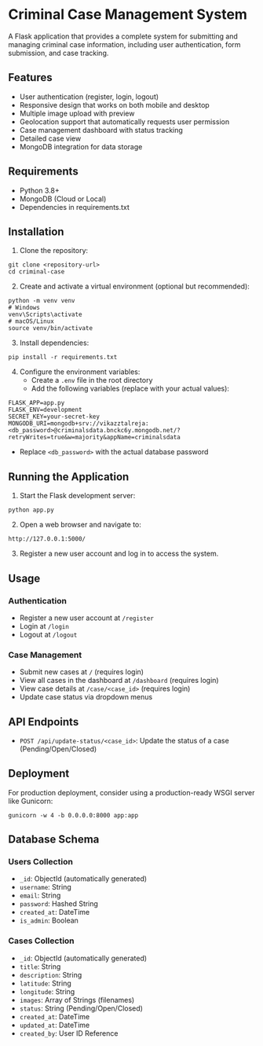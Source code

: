 # Criminal Case Management System

A Flask application that provides a complete system for submitting and managing criminal case information, including user authentication, form submission, and case tracking.

## Features

- User authentication (register, login, logout)
- Responsive design that works on both mobile and desktop
- Multiple image upload with preview
- Geolocation support that automatically requests user permission
- Case management dashboard with status tracking
- Detailed case view
- MongoDB integration for data storage

## Requirements

- Python 3.8+
- MongoDB (Cloud or Local)
- Dependencies in requirements.txt

## Installation

1. Clone the repository:
```
git clone <repository-url>
cd criminal-case
```

2. Create and activate a virtual environment (optional but recommended):
```
python -m venv venv
# Windows
venv\Scripts\activate
# macOS/Linux
source venv/bin/activate
```

3. Install dependencies:
```
pip install -r requirements.txt
```

4. Configure the environment variables:
   - Create a `.env` file in the root directory
   - Add the following variables (replace with your actual values):
```
FLASK_APP=app.py
FLASK_ENV=development
SECRET_KEY=your-secret-key
MONGODB_URI=mongodb+srv://vikazztalreja:<db_password>@criminalsdata.bnckc6y.mongodb.net/?retryWrites=true&w=majority&appName=criminalsdata
```
   - Replace `<db_password>` with the actual database password

## Running the Application

1. Start the Flask development server:
```
python app.py
```

2. Open a web browser and navigate to:
```
http://127.0.0.1:5000/
```

3. Register a new user account and log in to access the system.

## Usage

### Authentication
- Register a new user account at `/register`
- Login at `/login`
- Logout at `/logout`

### Case Management
- Submit new cases at `/` (requires login)
- View all cases in the dashboard at `/dashboard` (requires login)
- View case details at `/case/<case_id>` (requires login)
- Update case status via dropdown menus

## API Endpoints

- `POST /api/update-status/<case_id>`: Update the status of a case (Pending/Open/Closed)

## Deployment

For production deployment, consider using a production-ready WSGI server like Gunicorn:

```
gunicorn -w 4 -b 0.0.0.0:8000 app:app
```

## Database Schema

### Users Collection
- `_id`: ObjectId (automatically generated)
- `username`: String
- `email`: String
- `password`: Hashed String
- `created_at`: DateTime
- `is_admin`: Boolean

### Cases Collection
- `_id`: ObjectId (automatically generated)
- `title`: String
- `description`: String
- `latitude`: String
- `longitude`: String
- `images`: Array of Strings (filenames)
- `status`: String (Pending/Open/Closed)
- `created_at`: DateTime
- `updated_at`: DateTime
- `created_by`: User ID Reference 